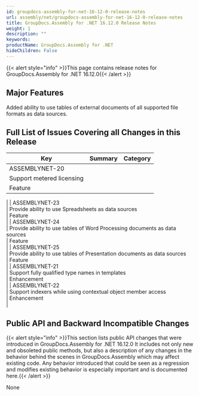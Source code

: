 ```yaml
---
id: groupdocs-assembly-for-net-16-12-0-release-notes
url: assembly/net/groupdocs-assembly-for-net-16-12-0-release-notes
title: GroupDocs.Assembly for .NET 16.12.0 Release Notes
weight: 1
description: ""
keywords: 
productName: GroupDocs.Assembly for .NET
hideChildren: False
---
```

{{< alert style="info" >}}This page contains release notes for GroupDocs.Assembly for .NET 16.12.0{{< /alert >}}

## Major Features

Added ability to use tables of external documents of all supported file formats as data sources.

## Full List of Issues Covering all Changes in this Release

| Key | Summary | Category |
| --- | --- | --- |
| ASSEMBLYNET-20  
 | Support metered licensing  
 | Feature  
 |
| ASSEMBLYNET-23  
 | Provide ability to use Spreadsheets as data sources  
 | Feature  
 |
| ASSEMBLYNET-24  
 | Provide ability to use tables of Word Processing documents as data sources  
 | Feature  
 |
| ASSEMBLYNET-25  
 | Provide ability to use tables of Presentation documents as data sources  
 | Feature  
 |
| ASSEMBLYNET-21  
 | Support fully qualified type names in templates  
 | Enhancement  
 |
| ASSEMBLYNET-22  
 | Support indexers while using contextual object member access  
 | Enhancement  
 |

## Public API and Backward Incompatible Changes

{{< alert style="info" >}}This section lists public API changes that were introduced in GroupDocs.Assembly for .NET 16.12.0 It includes not only new and obsoleted public methods, but also a description of any changes in the behavior behind the scenes in GroupDocs.Assembly which may affect existing code. Any behavior introduced that could be seen as a regression and modifies existing behavior is especially important and is documented here.{{< /alert >}}

None
